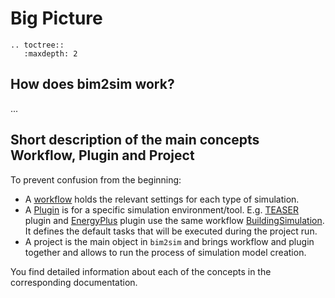 # Big Picture

```{eval-rst}
.. toctree::
   :maxdepth: 2

```

## How does bim2sim work?
...


## Short description of the main concepts Workflow, Plugin and Project
To prevent confusion from the beginning:
* A [workflow](workflow_main) holds the relevant settings for each type of 
simulation.
* A [Plugin](plugin_main) is for a specific simulation environment/tool. 
E.g. [TEASER](TEASERManager) plugin and [EnergyPlus](EnergyPlus) plugin use the 
same workflow [BuildingSimulation](BuildingSimulation). It defines the default
tasks that will be executed during the project run.
* A project is the main object in `bim2sim` and brings workflow and plugin 
 together and allows to run the process of simulation model creation.

You find detailed information about each of the concepts in the corresponding 
documentation.